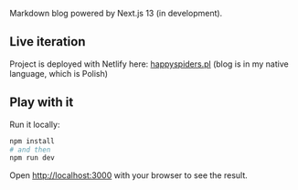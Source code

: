 Markdown blog powered by Next.js 13 (in development).

## Live iteration

Project is deployed with Netlify here: [happyspiders.pl](https://happyspiders.pl/) (blog is in my native language, which is Polish)

## Play with it

Run it locally:

```bash
npm install
# and then
npm run dev
```

Open [http://localhost:3000](http://localhost:3000) with your browser to see the result.

